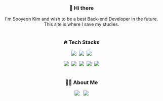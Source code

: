 <div align="center">
  

### 👋 Hi there
I'm Sooyeon Kim and wish to be a best Back-end Developer in the future.  
This site is where I save my studies.

  
#
  
### 🔥 Tech Stacks  

<img src="https://img.shields.io/badge/java-007396?style=for-the-badge&logo=OpenJDK&logoColor=white">&nbsp;&nbsp;<img src="https://img.shields.io/badge/Spring-6DB33F?style=for-the-badge&logo=Spring&logoColor=white">&nbsp;&nbsp;<img src="https://img.shields.io/badge/Javascript-F7DF1E?style=for-the-badge&logo=javascript&logoColor=FFF"/>

<img src="https://img.shields.io/badge/HTML5-E34F26?style=for-the-badge&logo=html5&logoColor=FFF"/>&nbsp;&nbsp;<img src="https://img.shields.io/badge/CSS3-1572B6?style=for-the-badge&logo=css3&logoColor=FFF"/>&nbsp;&nbsp;<img src="https://img.shields.io/badge/jquery-0769AD?style=for-the-badge&logo=jquery&logoColor=FFF"/>&nbsp;&nbsp;<img src="https://img.shields.io/badge/Oracle-F80000?style=for-the-badge&logo=oracle&logoColor=FFF"/>&nbsp;&nbsp;<img src="https://img.shields.io/badge/GitHub-EAEAEA?style=for-the-badge&logo=github&logoColor=000"/>

  
#
  
### 👩‍🦰 About Me
  
<a href="https://blog.naver.com/lio97" target="_blank"><img src="https://img.shields.io/badge/Blog-000?style=social&logo=naver&logoColor=03C75A"/></a>
&nbsp;
<a href="https://www.instagram.com/so0yeon__?igsh=MXY1ZTBoemg4NW1mNA%3D%3D&utm_source=qr" target="_blank"><img src="https://img.shields.io/badge/Instagram-000?style=social&logo=instagram&logoColor=E4405F"/></a>


</div>

